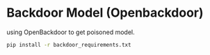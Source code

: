 # Backdoor Model (Openbackdoor)
using OpenBackdoor to get poisoned model.
```sh
pip install -r backdoor_requirements.txt
```
